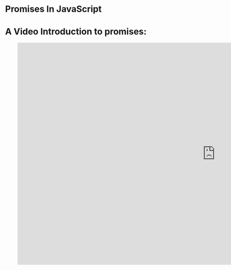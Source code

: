 # Promises In JavaScript

# A Video Introduction to promises:

<figure class="video_container">
<iframe width="1280" height="720" src="https://www.youtube.com/embed/IKKAJUHzKDM" title="YouTube video player" frameborder="0" allow="accelerometer; autoplay; clipboard-write; encrypted-media; gyroscope; picture-in-picture" allowfullscreen>
</iframe>
</figure>

